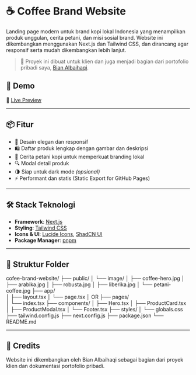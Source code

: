 # ☕ Coffee Brand Website

Landing page modern untuk brand kopi lokal Indonesia yang menampilkan produk unggulan, cerita petani, dan misi sosial brand. Website ini dikembangkan menggunakan Next.js dan Tailwind CSS, dan dirancang agar responsif serta mudah dikembangkan lebih lanjut.

> 🎯 Proyek ini dibuat untuk klien dan juga menjadi bagian dari portofolio pribadi saya, [Bian Albaihaqi](https://github.com/albaihaqi354).

## 🚀 Demo

🔗 [Live Preview](https://albaihaqi354.github.io/cofee-brand-website)  

---

## 📦 Fitur

- 🎨 Desain elegan dan responsif
- 🛍️ Daftar produk lengkap dengan gambar dan deskripsi
- 🌱 Cerita petani kopi untuk memperkuat branding lokal
- 🔍 Modal detail produk
- 🌗 Siap untuk dark mode *(opsional)*
- ⚡ Performant dan statis (Static Export for GitHub Pages)

---

## 🛠️ Stack Teknologi

- **Framework**: [Next.js](https://nextjs.org/)
- **Styling**: [Tailwind CSS](https://tailwindcss.com/)
- **Icons & UI**: [Lucide Icons](https://lucide.dev/), [ShadCN UI](https://ui.shadcn.com/)
- **Package Manager**: [pnpm](https://pnpm.io/)

---

## 📁 Struktur Folder

cofee-brand-website/
├── public/
│   └── image/
│       ├── coffee-hero.jpg
│       ├── arabika.jpg
│       ├── robusta.jpg
│       ├── liberika.jpg
│       └── petani-coffee.jpg
├── app/             
│   ├── layout.tsx
│   └── page.tsx
│   OR
├── pages/           
│   └── index.tsx
├── components/
│   ├── Hero.tsx
│   ├── ProductCard.tsx
│   ├── ProductModal.tsx
│   └── Footer.tsx
├── styles/
│   └── globals.css
├── tailwind.config.js
├── next.config.js
├── package.json
└── README.md



---

## 🙌 Credits

Website ini dikembangkan oleh Bian Albaihaqi sebagai bagian dari proyek klien dan dokumentasi portofolio pribadi.
